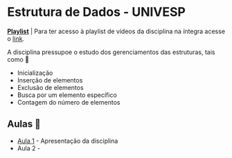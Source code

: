 # Estrutura de Dados - UNIVESP

[**Playlist**](https://www.youtube.com/watch?v=y0B-vQI6Tiw&list=PL_JAaU8k6DQXxJ_HL_kiy8_jXzGs6e6EH) | Para ter acesso à playlist de vídeos da disciplina na íntegra acesse o [link](https://www.youtube.com/watch?v=y0B-vQI6Tiw&list=PL_JAaU8k6DQXxJ_HL_kiy8_jXzGs6e6EH).

A disciplina pressupoe o estudo dos gerenciamentos das estruturas, tais como 🧐

- Inicialização
- Inserção de elementos
- Exclusão de elementos
- Busca por um elemento específico
- Contagem do número de elementos

## Aulas 👀

- [Aula 1](aula-01/README.md) - Apresentação da disciplina
- Aula 2 -
